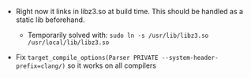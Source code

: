 * Right now it links in libz3.so at build time. This should be handled as a static lib beforehand.
    * Temporarily solved with: `sudo ln -s /usr/lib/libz3.so /usr/local/lib/libz3.so`

* Fix `target_compile_options(Parser PRIVATE --system-header-prefix=clang/)` so it works on all compilers
